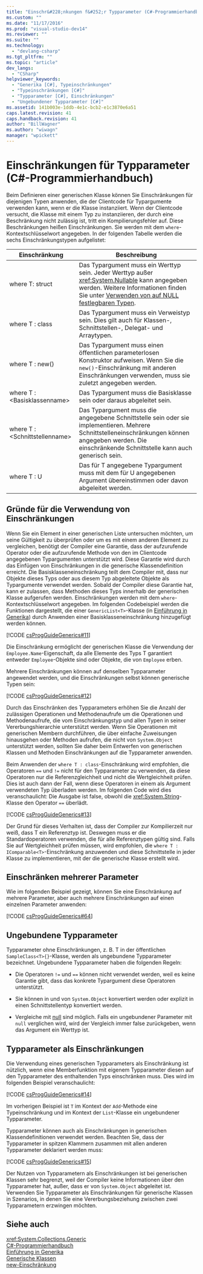 ```yaml
---
title: "Einschr&#228;nkungen f&#252;r Typparameter (C#-Programmierhandbuch) | Microsoft Docs"
ms.custom: ""
ms.date: "11/17/2016"
ms.prod: "visual-studio-dev14"
ms.reviewer: ""
ms.suite: ""
ms.technology: 
  - "devlang-csharp"
ms.tgt_pltfrm: ""
ms.topic: "article"
dev_langs: 
  - "CSharp"
helpviewer_keywords: 
  - "Generika [C#], Typeinschränkungen"
  - "Typeinschränkungen [C#]"
  - "Typparameter [C#], Einschränkungen"
  - "Ungebundener Typparameter [C#]"
ms.assetid: 141b003e-1ddb-4e1c-bcb2-e1c3870e6a51
caps.latest.revision: 41
caps.handback.revision: 41
author: "BillWagner"
ms.author: "wiwagn"
manager: "wpickett"
---
```

# Einschr&#228;nkungen f&#252;r Typparameter (C#-Programmierhandbuch)
Beim Definieren einer generischen Klasse können Sie Einschränkungen für diejenigen Typen anwenden, die der Clientcode für Typargumente verwenden kann, wenn er die Klasse instanziiert.  Wenn der Clientcode versucht, die Klasse mit einem Typ zu instanziieren, der durch eine Beschränkung nicht zulässig ist, tritt ein Kompilierungsfehler auf.  Diese Beschränkungen heißen Einschränkungen.  Sie werden mit dem `where`\-Kontextschlüsselwort angegeben.  In der folgenden Tabelle werden die sechs Einschränkungstypen aufgelistet:  
  
|Einschränkung|Beschreibung|  
|-------------------|------------------|  
|where T: struct|Das Typargument muss ein Werttyp sein.  Jeder Werttyp außer <xref:System.Nullable> kann angegeben werden.  Weitere Informationen finden Sie unter [Verwenden von auf NULL festlegbaren Typen](../../../csharp/programming-guide/nullable-types/using-nullable-types.md).|  
|where T : class|Das Typargument muss ein Verweistyp sein. Dies gilt auch für Klassen\-, Schnittstellen\-, Delegat\- und Arraytypen.|  
|where T : new\(\)|Das Typargument muss einen öffentlichen parameterlosen Konstruktor aufweisen.  Wenn Sie die `new()`\-Einschränkung mit anderen Einschränkungen verwenden, muss sie zuletzt angegeben werden.|  
|where T : \<Basisklassenname\>|Das Typargument muss die Basisklasse sein oder daraus abgeleitet sein.|  
|where T : \<Schnittstellenname\>|Das Typargument muss die angegebene Schnittstelle sein oder sie implementieren.  Mehrere Schnittstelleneinschränkungen können angegeben werden.  Die einschränkende Schnittstelle kann auch generisch sein.|  
|where T : U|Das für T angegebene Typargument muss mit dem für U angegebenen Argument übereinstimmen oder davon abgeleitet werden.|  
  
## Gründe für die Verwendung von Einschränkungen  
 Wenn Sie ein Element in einer generischen Liste untersuchen möchten, um seine Gültigkeit zu überprüfen oder um es mit einem anderen Element zu vergleichen, benötigt der Compiler eine Garantie, dass der aufzurufende Operator oder die aufzurufende Methode von den im Clientcode angegebenen Typargumenten unterstützt wird.  Diese Garantie wird durch das Einfügen von Einschränkungen in die generische Klassendefinition erreicht.  Die Basisklasseneinschränkung teilt dem Compiler mit, dass nur Objekte dieses Typs oder aus diesem Typ abgeleitete Objekte als Typargumente verwendet werden.  Sobald der Compiler diese Garantie hat, kann er zulassen, dass Methoden dieses Typs innerhalb der generischen Klasse aufgerufen werden.  Einschränkungen werden mit dem `where`\-Kontextschlüsselwort angegeben.  Im folgenden Codebeispiel werden die Funktionen dargestellt, die einer `GenericList<T>`\-Klasse \(in [Einführung in Generika](../../../csharp/programming-guide/generics/introduction-to-generics.md)\) durch Anwenden einer Basisklasseneinschränkung hinzugefügt werden können.  
  
 [!CODE [csProgGuideGenerics#11](../CodeSnippet/VS_Snippets_VBCSharp/csProgGuideGenerics#11)]  
  
 Die Einschränkung ermöglicht der generischen Klasse die Verwendung der `Employee.Name`\-Eigenschaft, da alle Elemente des Typs T garantiert entweder `Employee`\-Objekte sind oder Objekte, die von `Employee` erben.  
  
 Mehrere Einschränkungen können auf denselben Typparameter angewendet werden, und die Einschränkungen selbst können generische Typen sein:  
  
 [!CODE [csProgGuideGenerics#12](../CodeSnippet/VS_Snippets_VBCSharp/csProgGuideGenerics#12)]  
  
 Durch das Einschränken des Typparameters erhöhen Sie die Anzahl der zulässigen Operationen und Methodenaufrufe um die Operationen und Methodenaufrufe, die vom Einschränkungstyp und allen Typen in seiner Vererbungshierarchie unterstützt werden.  Wenn Sie Operationen mit generischen Membern durchführen, die über einfache Zuweisungen hinausgehen oder Methoden aufrufen, die nicht von `System.Object` unterstützt werden, sollten Sie daher beim Entwerfen von generischen Klassen und Methoden Einschränkungen auf die Typparameter anwenden.  
  
 Beim Anwenden der `where T : class`\-Einschränkung wird empfohlen, die Operatoren `==` und `!=` nicht für den Typparameter zu verwenden, da diese Operatoren nur die Referenzgleichheit und nicht die Wertgleichheit prüfen.  Dies ist auch dann der Fall, wenn diese Operatoren in einem als Argument verwendeten Typ überladen werden.  Im folgenden Code wird dies veranschaulicht: Die Ausgabe ist false, obwohl die <xref:System.String>\-Klasse den Operator `==` überlädt.  
  
 [!CODE [csProgGuideGenerics#13](../CodeSnippet/VS_Snippets_VBCSharp/csProgGuideGenerics#13)]  
  
 Der Grund für dieses Verhalten ist, dass der Compiler zur Kompilierzeit nur weiß, dass T ein Referenztyp ist. Deswegen muss er die Standardoperatoren verwenden, die für alle Referenztypen gültig sind.  Falls Sie auf Wertgleichheit prüfen müssen, wird empfohlen, die `where T : IComparable<T>`\-Einschränkung anzuwenden und diese Schnittstelle in jeder Klasse zu implementieren, mit der die generische Klasse erstellt wird.  
  
## Einschränken mehrerer Parameter  
 Wie im folgenden Beispiel gezeigt, können Sie eine Einschränkung auf mehrere Parameter, aber auch mehrere Einschränkungen auf einen einzelnen Parameter anwenden:  
  
 [!CODE [csProgGuideGenerics#64](../CodeSnippet/VS_Snippets_VBCSharp/csProgGuideGenerics#64)]  
  
## Ungebundene Typparameter  
 Typparameter ohne Einschränkungen, z. B. T in der öffentlichen `SampleClass<T>{}`\-Klasse, werden als ungebundene Typparameter bezeichnet.  Ungebundene Typparameter haben die folgenden Regeln:  
  
-   Die Operatoren `!=` und `==` können nicht verwendet werden, weil es keine Garantie gibt, dass das konkrete Typargument diese Operatoren unterstützt.  
  
-   Sie können in und von `System.Object` konvertiert werden oder explizit in einen Schnittstellentyp konvertiert werden.  
  
-   Vergleiche mit [null](../../../csharp/language-reference/keywords/null.md) sind möglich.  Falls ein ungebundener Parameter mit `null` verglichen wird, wird der Vergleich immer false zurückgeben, wenn das Argument ein Werttyp ist.  
  
## Typparameter als Einschränkungen  
 Die Verwendung eines generischen Typparameters als Einschränkung ist nützlich, wenn eine Memberfunktion mit eigenem Typparameter diesen auf den Typparameter des enthaltenden Typs einschränken muss. Dies wird im folgenden Beispiel veranschaulicht:  
  
 [!CODE [csProgGuideGenerics#14](../CodeSnippet/VS_Snippets_VBCSharp/csProgGuideGenerics#14)]  
  
 Im vorherigen Beispiel ist `T` im Kontext der `Add`\-Methode eine Typeinschränkung und im Kontext der `List`\-Klasse ein ungebundener Typparameter.  
  
 Typparameter können auch als Einschränkungen in generischen Klassendefinitionen verwendet werden.  Beachten Sie, dass der Typparameter in spitzen Klammern zusammen mit allen anderen Typparameter deklariert werden muss:  
  
 [!CODE [csProgGuideGenerics#15](../CodeSnippet/VS_Snippets_VBCSharp/csProgGuideGenerics#15)]  
  
 Der Nutzen von Typparametern als Einschränkungen ist bei generischen Klassen sehr begrenzt, weil der Compiler keine Informationen über den Typparameter hat, außer, dass er von `System.Object` abgeleitet ist.  Verwenden Sie Typparameter als Einschränkungen für generische Klassen in Szenarios, in denen Sie eine Vererbungsbeziehung zwischen zwei Typparametern erzwingen möchten.  
  
## Siehe auch  
 <xref:System.Collections.Generic>   
 [C\#\-Programmierhandbuch](../../../csharp/programming-guide/index.md)   
 [Einführung in Generika](../../../csharp/programming-guide/generics/introduction-to-generics.md)   
 [Generische Klassen](../../../csharp/programming-guide/generics/generic-classes.md)   
 [new\-Einschränkung](../../../csharp/language-reference/keywords/new-constraint.md)